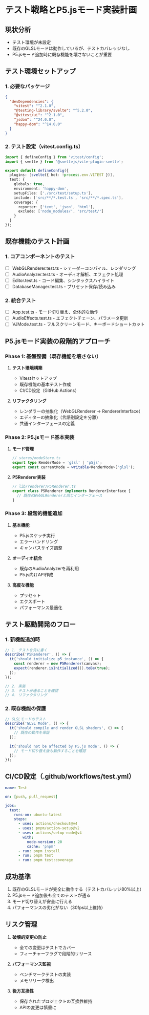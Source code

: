 # テスト戦略とP5.jsモード実装計画

## 現状分析
- テスト環境が未設定
- 既存のGLSLモードは動作しているが、テストカバレッジなし
- P5.jsモード追加時に既存機能を壊さないことが重要

## テスト環境セットアップ

### 1. 必要なパッケージ
```json
{
  "devDependencies": {
    "vitest": "^2.1.0",
    "@testing-library/svelte": "^5.2.0",
    "@vitest/ui": "^2.1.0",
    "jsdom": "^24.0.0",
    "happy-dom": "^14.0.0"
  }
}
```

### 2. テスト設定（vitest.config.ts）
```typescript
import { defineConfig } from 'vitest/config';
import { svelte } from '@sveltejs/vite-plugin-svelte';

export default defineConfig({
  plugins: [svelte({ hot: !process.env.VITEST })],
  test: {
    globals: true,
    environment: 'happy-dom',
    setupFiles: ['./src/test/setup.ts'],
    include: ['src/**/*.test.ts', 'src/**/*.spec.ts'],
    coverage: {
      reporter: ['text', 'json', 'html'],
      exclude: ['node_modules/', 'src/test/']
    }
  }
});
```

## 既存機能のテスト計画

### 1. コアコンポーネントのテスト
- [ ] WebGLRenderer.test.ts - シェーダーコンパイル、レンダリング
- [ ] AudioAnalyzer.test.ts - オーディオ解析、エフェクト処理
- [ ] Editor.test.ts - コード編集、シンタックスハイライト
- [ ] DatabaseManager.test.ts - プリセット保存/読み込み

### 2. 統合テスト
- [ ] App.test.ts - モード切り替え、全体的な動作
- [ ] AudioEffects.test.ts - エフェクトチェーン、パラメータ更新
- [ ] VJMode.test.ts - フルスクリーンモード、キーボードショートカット

## P5.jsモード実装の段階的アプローチ

### Phase 1: 基盤整備（既存機能を壊さない）
1. **テスト環境構築**
   - Vitestセットアップ
   - 既存機能の基本テスト作成
   - CI/CD設定（GitHub Actions）

2. **リファクタリング**
   - レンダラーの抽象化（WebGLRenderer → RendererInterface）
   - エディターの抽象化（言語別設定を分離）
   - 共通インターフェースの定義

### Phase 2: P5.jsモード基本実装
1. **モード管理**
   ```typescript
   // stores/modeStore.ts
   export type RenderMode = 'glsl' | 'p5js';
   export const currentMode = writable<RenderMode>('glsl');
   ```

2. **P5Renderer実装**
   ```typescript
   // lib/renderer/P5Renderer.ts
   export class P5Renderer implements RendererInterface {
     // 既存のWebGLRendererと同じインターフェース
   }
   ```

### Phase 3: 段階的機能追加
1. **基本機能**
   - P5.jsスケッチ実行
   - エラーハンドリング
   - キャンバスサイズ調整

2. **オーディオ統合**
   - 既存のAudioAnalyzerを再利用
   - P5.js向けAPI作成

3. **高度な機能**
   - プリセット
   - エクスポート
   - パフォーマンス最適化

## テスト駆動開発のフロー

### 1. 新機能追加時
```typescript
// 1. テストを先に書く
describe('P5Renderer', () => {
  it('should initialize p5 instance', () => {
    const renderer = new P5Renderer(canvas);
    expect(renderer.isInitialized()).toBe(true);
  });
});

// 2. 実装
// 3. テストが通ることを確認
// 4. リファクタリング
```

### 2. 既存機能の保護
```typescript
// GLSLモードのテスト
describe('GLSL Mode', () => {
  it('should compile and render GLSL shaders', () => {
    // 既存の動作を保証
  });
  
  it('should not be affected by P5.js mode', () => {
    // モード切り替え後も動作することを確認
  });
});
```

## CI/CD設定（.github/workflows/test.yml）
```yaml
name: Test

on: [push, pull_request]

jobs:
  test:
    runs-on: ubuntu-latest
    steps:
      - uses: actions/checkout@v4
      - uses: pnpm/action-setup@v2
      - uses: actions/setup-node@v4
        with:
          node-version: 20
          cache: 'pnpm'
      - run: pnpm install
      - run: pnpm test
      - run: pnpm test:coverage
```

## 成功基準
1. 既存のGLSLモードが完全に動作する（テストカバレッジ80%以上）
2. P5.jsモード追加後も全てのテストが通る
3. モード切り替えが安全に行える
4. パフォーマンスの劣化がない（30fps以上維持）

## リスク管理
1. **破壊的変更の防止**
   - 全ての変更はテストでカバー
   - フィーチャーフラグで段階的リリース

2. **パフォーマンス監視**
   - ベンチマークテストの実装
   - メモリリーク検出

3. **後方互換性**
   - 保存されたプロジェクトの互換性維持
   - APIの変更は慎重に